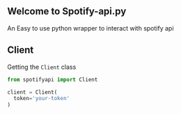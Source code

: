 ## Welcome to Spotify-api.py
An Easy to use python wrapper to interact with spotify api

## Client
Getting the `Client` class
```py
from spotifyapi import Client

client = Client(
  token='your-token'
)
```
